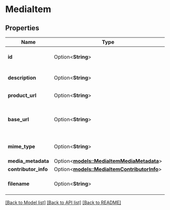 # MediaItem

## Properties

Name | Type | Description | Notes
------------ | ------------- | ------------- | -------------
**id** | Option<**String**> | Identifier of the media item. | [optional]
**description** | Option<**String**> | Description of the media item. | [optional]
**product_url** | Option<**String**> | URL to the media item. | [optional]
**base_url** | Option<**String**> | Base URL to download the media item. | [optional]
**mime_type** | Option<**String**> | MIME type of the media item. | [optional]
**media_metadata** | Option<[**models::MediaItemMediaMetadata**](MediaItem_mediaMetadata.md)> |  | [optional]
**contributor_info** | Option<[**models::MediaItemContributorInfo**](MediaItem_contributorInfo.md)> |  | [optional]
**filename** | Option<**String**> | filename of the original media item. | [optional]

[[Back to Model list]](../README.md#documentation-for-models) [[Back to API list]](../README.md#documentation-for-api-endpoints) [[Back to README]](../README.md)


